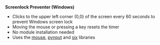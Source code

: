 **Screenlock Preventer (Windows)**
* Clicks to the upper left corner (0,0) of the screen every 60 seconds to prevent Windows screen lock
* Moving the mouse or pressing a key resets the timer
* No module installation needed
* Uses the [mouse](https://github.com/boppreh/mouse), [pynput](https://github.com/moses-palmer/pynput) and [six](https://github.com/benjaminp/six) libraries